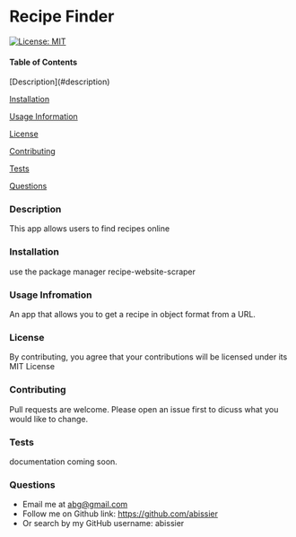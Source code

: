 
# Recipe Finder

[![License: MIT](https://img.shields.io/badge/License-MIT-yellow.svg)](https://opensource.org/licenses/MIT)

<h4>Table of Contents</h4>
[Description](#description)

[Installation](#install)

[Usage Information](#usage)

[License](#license)

[Contributing](#contributing)

[Tests](#tests)

[Questions](#questions)

<a name="description">
<h3>Description</h3>

This app allows users to find recipes online 

<a name="install">
<h3>Installation</h3>

use the package manager recipe-website-scraper

<a name="usage">
<h3>Usage Infromation</h3>

An app that allows you to get a recipe in object format from a URL.

<a name="license">
<h3>License</h3>

By contributing, you agree that your contributions will be licensed under its  MIT License

<a name="contributing">
<h3>Contributing</h3>

Pull requests are welcome. Please open an issue first to dicuss what you would like to change.

<a name="tests">
<h3>Tests</h3>

documentation coming soon.

<a name="questions">
<h3>Questions</h3>

* Email me at abg@gmail.com
* Follow me on Github link: <https://github.com/abissier> 
* Or search by my GitHub username: abissier

